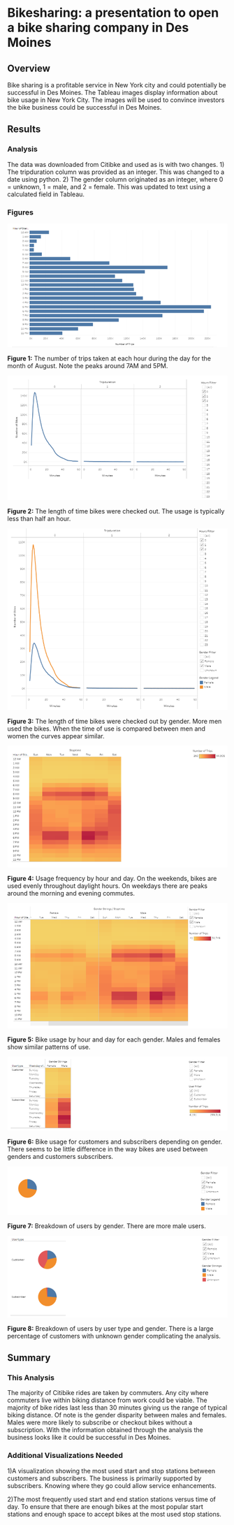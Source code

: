 # Bikesharing: a presentation to open a bike sharing company in Des Moines

## Overview
Bike sharing is a profitable service in New York city and could potentially be successful in Des Moines. The Tableau images display information about bike usage in New York City. The images will be used to convince investors the bike business could be successful in Des Moines.

## Results

### Analysis
The data was downloaded from Citibke and used as is with two changes.  1) The tripduration column was provided as an integer. This was changed to a date using python. 2) The gender column originated as an integer, where 0 = unknown, 1 = male, and 2 = female.  This was updated to text using a calculated field in Tableau.


### Figures
![Fig-1](resources/peak_august_hours.png)

**Figure 1:** The number of trips taken at each hour during the day for the month of August. Note the peaks around 7AM and 5PM.

![Fig-2](resources/checkout_time_for_users.png)

**Figure 2:** The length of time bikes were checked out. The usage is typically less than half an hour.


![Fig-3](resources/checkout_time_by_gender.png)

**Figure 3:** The length of time bikes were checked out by gender. More men used the bikes. When the time of use is compared between men and women the curves appear similar. 


![Fig-4](resources/trips_by_weekday_hour.png)

**Figure 4:** Usage frequency by hour and day.  On the weekends, bikes are used evenly throughout daylight hours. On weekdays there are peaks around the morning and evening commutes. 


![Fig-5](resources/trips_by_gender_weekday_hour.png)

**Figure 5:** Bike usage by hour and day for each gender.  Males and females show similar patterns of use.


![Fig-6](resources/user_trips_by_gender_weekday.png)

**Figure 6:** Bike usage for customers and subscribers depending on gender.  There seems to be little difference in the way bikes are used between genders and customers subscribers.  

![Fig-7](resources/gender_breakdown.png)

**Figure 7:** Breakdown of users by gender.  There are more male users.


![Fig-8](resources/gender_usertype_breakdown.png)

**Figure 8:**  Breakdown of users by user type and gender. There is a large percentage of customers with unknown gender complicating the analysis.


## Summary

### This Analysis

The majority of Citibike rides are taken by commuters. Any city where commuters live within biking distance from work could be viable. The majority of bike rides last less than 30 minutes giving us the range of typical biking distance. Of note is the gender disparity between males and females. Males were more likely to subscribe or checkout bikes without a subscription. With the information obtained through the analysis the business looks like it could be successful in Des Moines. 

### Additional Visualizations Needed

1)A visualization showing the most used start and stop stations between customers and subscribers.  The business is primarily supported by subscribers. Knowing where they go could allow service enhancements. 

2)The most frequently used start and end station stations versus time of day.  To ensure that there are enough bikes at the most popular start stations and enough space to accept bikes at the most used stop stations. 
